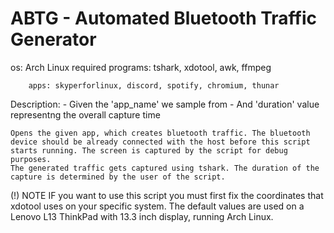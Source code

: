 # ABTG - Automated Bluetooth Traffic Generator

os: Arch Linux
required programs: tshark, xdotool, awk, ffmpeg

		apps: skyperforlinux, discord, spotify, chromium, thunar

Description: 
	- Given the 'app_name' we sample from 
	- And 'duration' value representng the overall capture time

	Opens the given app, which creates bluetooth traffic. The bluetooth 
	device should be already connected with the host before this script
	starts running. The screen is captured by the script for debug purposes.
	The generated traffic gets captured using tshark. The duration of the
	capture is determined by the user of the script.

(!) NOTE 
IF you want to use this script you must first fix the coordinates that xdotool 
uses on your specific system. The default values are used on a Lenovo L13 ThinkPad
with 13.3 inch display, running Arch Linux.
